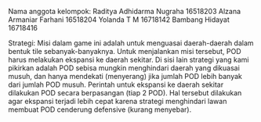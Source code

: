 Nama anggota kelompok:
Raditya Adhidarma Nugraha	16518203
Alzana Armaniar Farhani		16518204
Yolanda T M			          16718142
Bambang Hidayat		      	16718416

Strategi: 
Misi dalam game ini adalah untuk menguasai daerah-daerah dalam bentuk tile sebanyak-banyaknya.
Untuk menjalankan misi tersebut, POD harus melakukan ekspansi ke daerah sekitar.
Di sisi lain strategi yang kami pikirkan adalah POD sebisa mungkin menghindari daerah yang dikuasai musuh,
dan hanya mendekati (menyerang) jika jumlah POD lebih banyak dari jumlah POD musuh.
Perintah untuk ekspansi ke daerah sekitar dilakukan POD secara berpasangan (tiap 2 POD).
Hal tersebut dilakukan agar ekspansi terjadi lebih cepat karena strategi menghindari lawan
membuat POD cenderung defensive (kurang menyebar).
